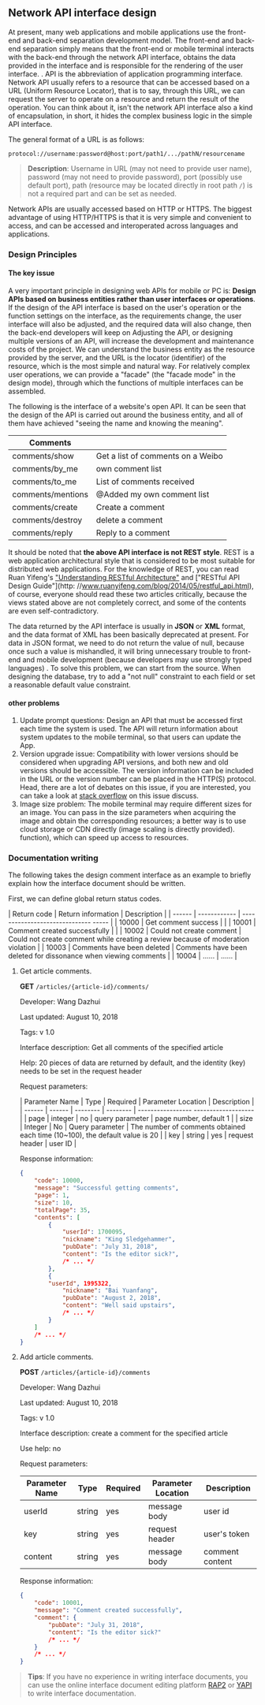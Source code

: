 ## Network API interface design

At present, many web applications and mobile applications use the front-end and back-end separation development model. The front-end and back-end separation simply means that the front-end or mobile terminal interacts with the back-end through the network API interface, obtains the data provided in the interface and is responsible for the rendering of the user interface. . API is the abbreviation of application programming interface. Network API usually refers to a resource that can be accessed based on a URL (Uniform Resource Locator), that is to say, through this URL, we can request the server to operate on a resource and return the result of the operation. You can think about it, isn't the network API interface also a kind of encapsulation, in short, it hides the complex business logic in the simple API interface.

The general format of a URL is as follows:

````
protocol://username:password@host:port/path1/.../pathN/resourcename
````

> **Description**: Username in URL (may not need to provide user name), password (may not need to provide password), port (possibly use default port), path (resource may be located directly in root path `/`) is not a required part and can be set as needed.

Network APIs are usually accessed based on HTTP or HTTPS. The biggest advantage of using HTTP/HTTPS is that it is very simple and convenient to access, and can be accessed and interoperated across languages ​​and applications.

### Design Principles

#### The key issue

A very important principle in designing web APIs for mobile or PC is: **Design APIs based on business entities rather than user interfaces or operations**. If the design of the API interface is based on the user's operation or the function settings on the interface, as the requirements change, the user interface will also be adjusted, and the required data will also change, then the back-end developers will keep on Adjusting the API, or designing multiple versions of an API, will increase the development and maintenance costs of the project. We can understand the business entity as the resource provided by the server, and the URL is the locator (identifier) ​​of the resource, which is the most simple and natural way. For relatively complex user operations, we can provide a "facade" (the "facade mode" in the design mode), through which the functions of multiple interfaces can be assembled.

The following is the interface of a website's open API. It can be seen that the design of the API is carried out around the business entity, and all of them have achieved "seeing the name and knowing the meaning".

| Comments | |
| ----------------- | ---------------------- |
| comments/show | Get a list of comments on a Weibo |
| comments/by_me | own comment list |
| comments/to_me | List of comments received |
| comments/mentions | @Added my own comment list |
| comments/create | Create a comment |
| comments/destroy | delete a comment |
| comments/reply | Reply to a comment |

It should be noted that **the above API interface is not REST style**. REST is a web application architectural style that is considered to be most suitable for distributed web applications. For the knowledge of REST, you can read Ruan Yifeng's ["Understanding RESTful Architecture"](http://www.ruanyifeng.com/blog/2011/09/restful.html) and ["RESTful API Design Guide"](http: //www.ruanyifeng.com/blog/2014/05/restful_api.html), of course, everyone should read these two articles critically, because the views stated above are not completely correct, and some of the contents are even self-contradictory.

The data returned by the API interface is usually in **JSON** or **XML** format, and the data format of XML has been basically deprecated at present. For data in JSON format, we need to do not return the value of null, because once such a value is mishandled, it will bring unnecessary trouble to front-end and mobile development (because developers may use strongly typed languages) . To solve this problem, we can start from the source. When designing the database, try to add a "not null" constraint to each field or set a reasonable default value constraint.

#### other problems

1. Update prompt questions: Design an API that must be accessed first each time the system is used. The API will return information about system updates to the mobile terminal, so that users can update the App.
2. Version upgrade issue: Compatibility with lower versions should be considered when upgrading API versions, and both new and old versions should be accessible. The version information can be included in the URL or the version number can be placed in the HTTP(S) protocol. Head, there are a lot of debates on this issue, if you are interested, you can take a look at [stack overflow](https://stackoverflow.com/questions/972226/how-to-version-rest-uris) on this issue discuss.
3. Image size problem: The mobile terminal may require different sizes for an image. You can pass in the size parameters when acquiring the image and obtain the corresponding resources; a better way is to use cloud storage or CDN directly (image scaling is directly provided). function), which can speed up access to resources.

### Documentation writing

The following takes the design comment interface as an example to briefly explain how the interface document should be written.

First, we can define global return status codes.

| Return code | Return information | Description |
| ------ | ------------ | ------------------------------ ----- |
| 10000 | Get comment success | |
| 10001 | Comment created successfully | |
| 10002 | Could not create comment | Could not create comment while creating a review because of moderation violation |
| 10003 | Comments have been deleted | Comments have been deleted for dissonance when viewing comments |
| 10004 | …… | …… |

1. Get article comments.

   **GET** `/articles/{article-id}/comments/`

   Developer: Wang Dazhui

   Last updated: August 10, 2018

   Tags: v 1.0

   Interface description: Get all comments of the specified article

   Help: 20 pieces of data are returned by default, and the identity (key) needs to be set in the request header

   Request parameters:

   | Parameter Name | Type | Required | Parameter Location | Description |
   | ------ | ------ | -------- | -------- | ----------------- ------------------- |
   | page | integer | no | query parameter | page number, default 1 |
   | size | Integer | No | Query parameter | The number of comments obtained each time (10~100), the default value is 20 |
   | key | string | yes | request header | user ID |

   Response information:

   ````JSON
   {
       "code": 10000,
       "message": "Successful getting comments",
       "page": 1,
       "size": 10,
       "totalPage": 35,
       "contents": [
           {
               "userId": 1700095,
               "nickname": "King Sledgehammer",
               "pubDate": "July 31, 2018",
               "content": "Is the editor sick?",
               /* ... */
           },
           {
           "userId", 1995322,
               "nickname": "Bai Yuanfang",
               "pubDate": "August 2, 2018",
               "content": "Well said upstairs",
               /* ... */
           }
       ]
       /* ... */
   }
   ````

2. Add article comments.

   **POST** `/articles/{article-id}/comments`

   Developer: Wang Dazhui

   Last updated: August 10, 2018

   Tags: v 1.0

   Interface description: create a comment for the specified article

   Use help: no

   Request parameters:

   | Parameter Name | Type | Required | Parameter Location | Description |
   | ------- | ------ | -------- | -------- | ---------- |
   | userId | string | yes | message body | user id |
   | key | string | yes | request header | user's token |
   | content | string | yes | message body | comment content |

   Response information:

   ````JSON
   {
       "code": 10001,
       "message": "Comment created successfully",
       "comment": {
           "pubDate": "July 31, 2018",
           "content": "Is the editor sick?"
           /* ... */
       }
       /* ... */
   }
   ````



> **Tips**: If you have no experience in writing interface documents, you can use the online interface document editing platform [RAP2](<http://rap2.taobao.org/>) or [YAPI](<http://yapi. demo.qunar.com/>) to write interface documentation.